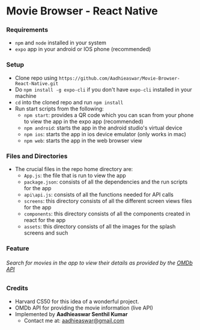 # Movie Browser - React Native

### Requirements
- `npm` and `node` installed in your system
- `expo` app in your android or IOS phone (recommended)

### Setup
- Clone repo using `https://github.com/Aadhieaswar/Movie-Browser-React-Native.git`
- Do `npm install -g expo-cli` if you don't have `expo-cli` installed in your machine
- `cd` into the cloned repo and run `npm install`
- Run start scripts from the following:
  - `npm start`: provides a QR code which you can scan from your phone to view the app in the expo app (recommended)
  - `npm android`: starts the app in the android studio's virtual device
  - `npm ios`: starts the app in ios device emulator (only works in mac)
  - `npm web`: starts the app in the web browser view

### Files and Directories
- The crucial files in the repo home directory are:
  - `App.js`: the file that is run to view the app
  - `package.json`: consists of all the dependencies and the run scripts for the app
  - `api\api.js`: consists of all the functions needed for API calls
  - `screens`: this directory consists of all the different screen views files for the app
  - `components`: this directory consists of all the components created in react for the app
  - `assets`: this directory consists of all the images for the splash screens and such

### Feature
###### Search for movies in the app to view their details as provided by the [OMDb API](http://www.omdbapi.com/)

### Credits
- Harvard CS50 for this idea of a wonderful project.
- OMDb API for providing the movie information (live API)
- Implemented by __Aadhieaswar Senthil Kumar__
    - Contact me at: <aadhieaswar@gmail.com>
